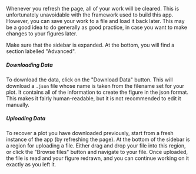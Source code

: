 Whenever you refresh the page, all of your work will be cleared. This is unfortunately unavoidable with the framework used to build this app. However, you can save your work to a file and load it back later. This may be a good idea to do generally as good practice, in case you want to make changes to your figures later.

Make sure that the sidebar is expanded. At the bottom, you will find a section labelled "Advanced". 

##### Downloading Data

To download the data, click on the "Download Data" button. This will download a `.json` file whose name is taken from the filename set for your plot. It contains all of the information to create the figure in the json format. This makes it fairly human-readable, but it is not recommended to edit it manually.

##### Uploading Data

To recover a plot you have downloaded previously, start from a fresh instance of the app (by refreshing the page). At the bottom of the sidebar is a region for uploading a file. Either drag and drop your file into this region, or click the "Browse files" button and navigate to your file. Once uploaded, the file is read and your figure redrawn, and you can continue working on it exactly as you left it.